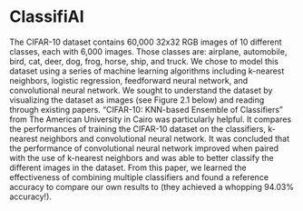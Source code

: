 # ClassifiAI
The CIFAR-10 dataset contains 60,000 32x32 RGB images of 10 different classes, each with 6,000 images. Those classes are: airplane, automobile, bird, cat, deer, dog, frog, horse, ship, and truck. We chose to model this dataset using a series of machine learning algorithms including k-nearest neighbors, logistic regression, feedforward neural network, and convolutional neural network. We sought to understand the dataset by visualizing the dataset as images (see Figure 2.1 below) and reading through existing papers. 
“CIFAR-10: KNN-based Ensemble of Classifiers” from The American University in Cairo was particularly helpful. It compares the performances of training the CIFAR-10 dataset on the classifiers, k-nearest neighbors and convolutional neural network. It was concluded that the performance of convolutional neural network improved when paired with the use of k-nearest neighbors and was able to better classify the different images in the dataset. From this paper, we learned the effectiveness of combining multiple classifiers and found a reference accuracy to compare our own results to (they achieved a whopping 94.03% accuracy!).
